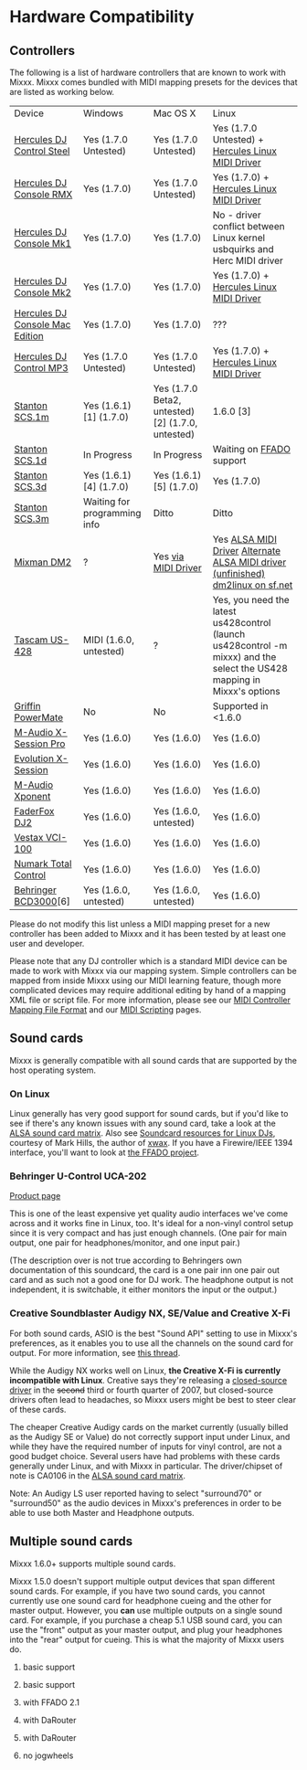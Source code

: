 # Hardware Compatibility

## Controllers

The following is a list of hardware controllers that are known to work
with Mixxx. Mixxx comes bundled with MIDI mapping presets for the
devices that are listed as working below.

|                                                                 |                              |                                                         |                                                                                                                                                                                                                                                         |
| --------------------------------------------------------------- | ---------------------------- | ------------------------------------------------------- | ------------------------------------------------------------------------------------------------------------------------------------------------------------------------------------------------------------------------------------------------------- |
| Device                                                          | Windows                      | Mac OS X                                                | Linux                                                                                                                                                                                                                                                   |
| [Hercules DJ Control Steel](Hercules%20PC%20DJ%20Console)       | Yes (1.7.0 Untested)         | Yes (1.7.0 Untested)                                    | Yes (1.7.0 Untested) + [Hercules Linux MIDI Driver](http://ts.hercules.com/eng/index.php?pg=view_files&gid=2&fid=28&pid=215&cid=1#section1)                                                                                                             |
| [Hercules DJ Console RMX](Hercules%20PC%20DJ%20Console)         | Yes (1.7.0)                  | Yes (1.7.0 Untested)                                    | Yes (1.7.0) + [Hercules Linux MIDI Driver](http://ts.hercules.com/eng/index.php?pg=view_files&gid=2&fid=28&pid=215&cid=1#section1)                                                                                                                      |
| [Hercules DJ Console Mk1](Hercules%20PC%20DJ%20Console)         | Yes (1.7.0)                  | Yes (1.7.0)                                             | No - driver conflict between Linux kernel usbquirks and Herc MIDI driver                                                                                                                                                                                |
| [Hercules DJ Console Mk2](Hercules%20PC%20DJ%20Console)         | Yes (1.7.0)                  | Yes (1.7.0)                                             | Yes (1.7.0) + [Hercules Linux MIDI Driver](http://ts.hercules.com/eng/index.php?pg=view_files&gid=2&fid=28&pid=215&cid=1#section1)                                                                                                                      |
| [Hercules DJ Console Mac Edition](Hercules%20PC%20DJ%20Console) | Yes (1.7.0)                  | Yes (1.7.0)                                             | ???                                                                                                                                                                                                                                                     |
| [Hercules DJ Control MP3](Hercules_PC_DJ_Console)               | Yes (1.7.0 Untested)         | Yes (1.7.0 Untested)                                    | Yes (1.7.0) + [Hercules Linux MIDI Driver](http://ts.hercules.com/eng/index.php?pg=view_files&gid=2&fid=28&pid=215&cid=1#section1)                                                                                                                      |
| [Stanton SCS.1m](Stanton%20SCS.1m)                              | Yes (1.6.1) \[1\] (1.7.0)    | Yes (1.7.0 Beta2, untested) \[2\] (1.7.0, untested)     | 1.6.0 \[3\]                                                                                                                                                                                                                                             |
| [Stanton SCS.1d](Stanton%20SCS.1d)                              | In Progress                  | In Progress                                             | Waiting on [FFADO](http://www.ffado.org/) support                                                                                                                                                                                                       |
| [Stanton SCS.3d](Stanton%20SCS.3d)                              | Yes (1.6.1)\[4\] (1.7.0)     | Yes (1.6.1)\[5\] (1.7.0)                                | Yes (1.7.0)                                                                                                                                                                                                                                             |
| [Stanton SCS.3m](Stanton%20SCS.3m)                              | Waiting for programming info | Ditto                                                   | Ditto                                                                                                                                                                                                                                                   |
| [Mixman DM2](Mixman%20DM2)                                      | ?                            | Yes [via MIDI Driver](http://www.joemattiello.com/dm2/) | Yes [ALSA MIDI Driver](http://www.jockusch.de/dm2/dm2-pre20080225.tgz) [Alternate ALSA MIDI driver (unfinished)](http://prophet.homelinux.org/usbdm2/usbdm2.tar.bz2) [dm2linux on sf.net](http://sourceforge.net/project/showfiles.php?group_id=198453) |
| [Tascam US-428](Tascam%20US-428)                                | MIDI (1.6.0, untested)       | ?                                                       | Yes, you need the latest us428control (launch us428control -m mixxx) and the select the US428 mapping in Mixxx's options                                                                                                                                |
| [Griffin PowerMate](Griffin%20PowerMate)                        | No                           | No                                                      | Supported in \<1.6.0                                                                                                                                                                                                                                    |
| [M-Audio X-Session Pro](M-Audio%20X-Session%20Pro)              | Yes (1.6.0)                  | Yes (1.6.0)                                             | Yes (1.6.0)                                                                                                                                                                                                                                             |
| [Evolution X-Session](Evolution%20X-Session)                    | Yes (1.6.0)                  | Yes (1.6.0)                                             | Yes (1.6.0)                                                                                                                                                                                                                                             |
| [M-Audio Xponent](M-Audio%20Xponent)                            | Yes (1.6.0)                  | Yes (1.6.0)                                             | Yes (1.6.0)                                                                                                                                                                                                                                             |
| [FaderFox DJ2](FaderFox%20DJ2)                                  | Yes (1.6.0)                  | Yes (1.6.0, untested)                                   | Yes (1.6.0)                                                                                                                                                                                                                                             |
| [Vestax VCI-100](Vestax%20VCI-100)                              | Yes (1.6.0)                  | Yes (1.6.0)                                             | Yes (1.6.0)                                                                                                                                                                                                                                             |
| [Numark Total Control](Numark%20Total%20Control)                | Yes (1.6.0)                  | Yes (1.6.0)                                             | Yes (1.6.0)                                                                                                                                                                                                                                             |
| [Behringer BCD3000](Behringer%20BCD3000)\[6\]                   | Yes (1.6.0, untested)        | Yes (1.6.0, untested)                                   | Yes (1.6.0)                                                                                                                                                                                                                                             |

Please do not modify this list unless a MIDI mapping preset for a new
controller has been added to Mixxx and it has been tested by at least
one user and developer.

Please note that any DJ controller which is a standard MIDI device can
be made to work with Mixxx via our mapping system. Simple controllers
can be mapped from inside Mixxx using our MIDI learning feature, though
more complicated devices may require additional editing by hand of a
mapping XML file or script file. For more information, please see our
[MIDI Controller Mapping File
Format](MIDI%20Controller%20Mapping%20File%20Format) and our [MIDI
Scripting](MIDI%20Scripting) pages.

## Sound cards

Mixxx is generally compatible with all sound cards that are supported by
the host operating system.

### On Linux

Linux generally has very good support for sound cards, but if you'd like
to see if there's any known issues with any sound card, take a look at
the [ALSA sound card
matrix](http://www.alsa-project.org/main/index.php/Matrix:Main). Also
see [Soundcard resources for Linux
DJs](http://www.pogo.org.uk/~mark/linuxdj/), courtesy of Mark Hills, the
author of [xwax](http://www.xwax.co.uk/). If you have a Firewire/IEEE
1394 interface, you'll want to look at [the FFADO
project](http://www.ffado.org).

### Behringer U-Control UCA-202

[Product page](http://www.behringer.com/EN/Products/UCA202.aspx)

This is one of the least expensive yet quality audio interfaces we've
come across and it works fine in Linux, too. It's ideal for a non-vinyl
control setup since it is very compact and has just enough channels.
(One pair for main output, one pair for headphones/monitor, and one
input pair.)

(The description over is not true according to Behringers own
documentation of this soundcard, the card is a one pair inn one pair out
card and as such not a good one for DJ work. The headphone output is not
independent, it is switchable, it either monitors the input or the
output.)

### Creative Soundblaster Audigy NX, SE/Value and Creative X-Fi

For both sound cards, ASIO is the best "Sound API" setting to use in
Mixxx's preferences, as it enables you to use all the channels on the
sound card for output. For more information, see [this
thread](https://sourceforge.net/forum/forum.php?thread_id=1649679&forum_id=156157).

While the Audigy NX works well on Linux, **the Creative X-Fi is
currently incompatible with Linux**. Creative says they're releasing a
[closed-source driver](http://opensource.creative.com/soundcard.html) in
the ~~second~~ third or fourth quarter of 2007, but closed-source
drivers often lead to headaches, so Mixxx users might be best to steer
clear of these cards.

The cheaper Creative Audigy cards on the market currently (usually
billed as the Audigy SE or Value) do not correctly support input under
Linux, and while they have the required number of inputs for vinyl
control, are not a good budget choice. Several users have had problems
with these cards generally under Linux, and with Mixxx in particular.
The driver/chipset of note is CA0106 in the [ALSA sound card
matrix](http://www.alsa-project.org/main/index.php/Matrix:Main).

Note: An Audigy LS user reported having to select "surround70" or
"surround50" as the audio devices in Mixxx's preferences in order to be
able to use both Master and Headphone outputs.

## Multiple sound cards

Mixxx 1.6.0+ supports multiple sound cards.

Mixxx 1.5.0 doesn't support multiple output devices that span different
sound cards. For example, if you have two sound cards, you cannot
currently use one sound card for headphone cueing and the other for
master output. However, you **can** use multiple outputs on a single
sound card. For example, if you purchase a cheap 5.1 USB sound card, you
can use the "front" output as your master output, and plug your
headphones into the "rear" output for cueing. This is what the majority
of Mixxx users do.

1.  basic support

2.  basic support

3.  with FFADO 2.1

4.  with DaRouter

5.  with DaRouter

6.  no jogwheels

